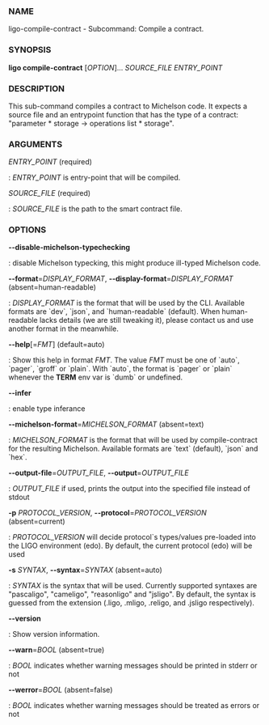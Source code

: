 ### NAME

ligo-compile-contract - Subcommand: Compile a contract.

### SYNOPSIS

**ligo compile-contract** \[*OPTION*\]\... *SOURCE_FILE* *ENTRY_POINT*

### DESCRIPTION

This sub-command compiles a contract to Michelson code. It expects a
source file and an entrypoint function that has the type of a contract:
\"parameter \* storage -\> operations list \* storage\".

### ARGUMENTS

*ENTRY_POINT* (required)

:   *ENTRY_POINT* is entry-point that will be compiled.

*SOURCE_FILE* (required)

:   *SOURCE_FILE* is the path to the smart contract file.

### OPTIONS

**\--disable-michelson-typechecking**

:   disable Michelson typecking, this might produce ill-typed Michelson
    code.

**\--format**=*DISPLAY_FORMAT*, **\--display-format**=*DISPLAY_FORMAT* (absent=human-readable)

:   *DISPLAY_FORMAT* is the format that will be used by the CLI.
    Available formats are \`dev\`, \`json\`, and \`human-readable\`
    (default). When human-readable lacks details (we are still tweaking
    it), please contact us and use another format in the meanwhile.

**\--help**\[=*FMT*\] (default=auto)

:   Show this help in format *FMT*. The value *FMT* must be one of
    \`auto\`, \`pager\`, \`groff\` or \`plain\`. With \`auto\`, the
    format is \`pager\` or \`plain\` whenever the **TERM** env var is
    \`dumb\` or undefined.

**\--infer**

:   enable type inferance

**\--michelson-format**=*MICHELSON_FORMAT* (absent=text)

:   *MICHELSON_FORMAT* is the format that will be used by
    compile-contract for the resulting Michelson. Available formats are
    \`text\` (default), \`json\` and \`hex\`.

**\--output-file**=*OUTPUT_FILE*, **\--output**=*OUTPUT_FILE*

:   *OUTPUT_FILE* if used, prints the output into the specified file
    instead of stdout

**-p** *PROTOCOL_VERSION*, **\--protocol**=*PROTOCOL_VERSION* (absent=current)

:   *PROTOCOL_VERSION* will decide protocol\`s types/values pre-loaded
    into the LIGO environment (edo). By default, the current protocol
    (edo) will be used

**-s** *SYNTAX*, **\--syntax**=*SYNTAX* (absent=auto)

:   *SYNTAX* is the syntax that will be used. Currently supported
    syntaxes are \"pascaligo\", \"cameligo\", \"reasonligo\" and
    \"jsligo\". By default, the syntax is guessed from the extension
    (.ligo, .mligo, .religo, and .jsligo respectively).

**\--version**

:   Show version information.

**\--warn**=*BOOL* (absent=true)

:   *BOOL* indicates whether warning messages should be printed in
    stderr or not

**\--werror**=*BOOL* (absent=false)

:   *BOOL* indicates whether warning messages should be treated as
    errors or not

